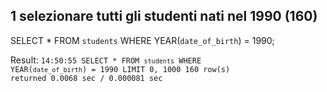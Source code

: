 ## 1 selezionare tutti gli studenti nati nel 1990 (160)

SELECT *
FROM `students`
WHERE YEAR(`date_of_birth`) = 1990;

Result: <code>14:50:55	SELECT * FROM `students` WHERE YEAR(`date_of_birth`) = 1990 LIMIT 0, 1000	160 row(s) returned	0.0068 sec / 0.000081 sec</code>


